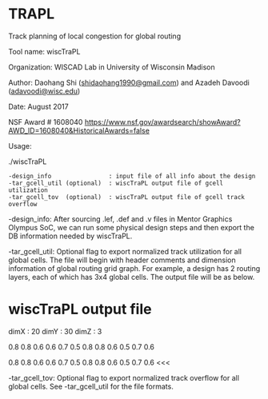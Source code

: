 # TRAPL

Track planning of local congestion for global routing

Tool name: 	wiscTraPL

Organization:	WISCAD Lab in University of Wisconsin Madison

Author: 	Daohang Shi (shidaohang1990@gmail.com) and Azadeh Davoodi (adavoodi@wisc.edu)

Date: 		August 2017

NSF Award # 1608040 https://www.nsf.gov/awardsearch/showAward?AWD_ID=1608040&HistoricalAwards=false

Usage:

./wiscTraPL

 	-design_info                : input file of all info about the design
	-tar_gcell_util (optional)  : wiscTraPL output file of gcell utilization
	-tar_gcell_tov  (optional)  : wiscTraPL output file of gcell track overflow

-design_info: 
	After sourcing .lef, .def and .v files in Mentor Graphics Olympus SoC, we can run some physical design steps and then export the DB information needed by wiscTraPL.   

-tar_gcell_util:
	Optional flag to export normalized track utilization for all global cells.  The file will begin with header comments and dimension information of global routing grid graph.  For example, a design has 2 routing layers, each of which has 3x4 global cells.  The output file will be as below.

>>>
# wiscTraPL output file
dimX : 20
dimY : 30
dimZ : 3

0.8 0.8 0.6
0.6 0.7 0.5
0.8 0.8 0.6
0.5 0.7 0.6

0.8 0.8 0.6
0.6 0.7 0.5
0.8 0.8 0.6
0.5 0.7 0.6
<<<

-tar_gcell_tov:
	Optional flag to export normalized track overflow for all global cells.  See -tar_gcell_util for the file formats.
